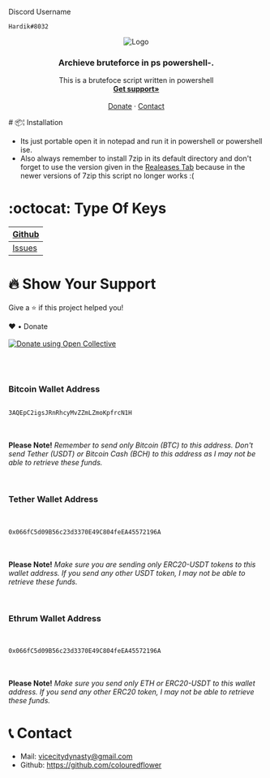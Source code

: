 Discord Username
```
Hardik#8032
```

<p align="center">
  <img src="https://user-images.githubusercontent.com/95069650/143549061-af76660c-d9a7-4315-a6ec-ab18d73a3ec9.png" alt="Logo" width="" height="" />
  <h3 align="center">Archieve bruteforce in ps powershell-.</h3>

  <p align="center">
    This is a brutefoce script written in powershell
    <br />
    <a href="https://github.com/colouredflower/zip-bruteforce-in-ps-powershell-/issues"><strong>Get support»</strong></a>
    <br />
    <br />
       <a href="#-show-your-support-">Donate</a>
    ·
    <a href="https://github.com/colouredflower">Contact</a>
  </p>
</p>
# 📦¦ Installation

-   Its just portable open it in notepad and run it in powershell or powershell ise.
-   Also always remember to install 7zip in its default directory and don't forget to use the version given in the [Realeases Tab](https://github.com/colouredflower/zip-bruteforce-in-ps-powershell-/releases) because in the newer versions of 7zip this script no longer works :(

# :octocat: Type Of Keys

|[Github](https://github.com/colouredflower)| 
| :------------- |
|[Issues](https://github.com/colouredflower/zip-bruteforce-in-ps-powershell/issues) | 






<h1 id="Donate">🔥 Show Your Support </h1>

Give a ⭐️ if this project helped you!

❤️ • Donate
<br><br>
<noscript><a href="https://opencollective.com/colouredflower"><img alt="Donate using Open Collective" src="https://opencollective.com/webpack/donate/button@2x.png?color=blue"></a></noscript>
<br>

<br><br>
### Bitcoin Wallet Address
<code>
3AQEpC2igsJRnRhcyMvZZmLZmoKpfrcN1H
</code>
<br><br>

__Please Note!__
*Remember to send only Bitcoin (BTC) to this address. Don't send Tether (USDT) or Bitcoin Cash (BCH) to this address as I may not be able to retrieve these funds.*
 
 <br>
 
### Tether Wallet Address
<br>
<code>
0x066fC5d09B56c23d3370E49C804feEA45572196A
</code>
<br><br>

__Please Note!__
*Make sure you are sending only ERC20-USDT tokens to this wallet address. If you send any other USDT token, I may not be able to retrieve these funds.*
 
 <br>
 
### Ethrum Wallet Address
<br>
<code>
0x066fC5d09B56c23d3370E49C804feEA45572196A
</code>
<br><br>

__Please Note!__
*Make sure you send only ETH or ERC20-USDT to this wallet address. If you send any other ERC20 token, I may not be able to retrieve these funds.*




# 📞 Contact

-   Mail: vicecitydynasty@gmail.com
-   Github: https://github.com/colouredflower
